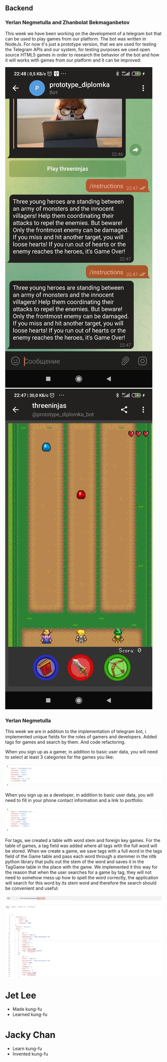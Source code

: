 
## Backend
### Yerlan Negmetulla and Zhanbolat Bekmaganbetov

This week we have been working on the development of a telegram bot that can be used to play games from our platform. The bot was written in NodeJs. For now it's just a prototype version, that we are used for testing the Telegram APIs and our system, for testing purposes we used open source HTML5 games in order to research the behavior of the bot and how it will works with games from our platform and it can be improved:

![Telegram bot 1](./week12/telegram_bot_1.jpg)
![Telegram bot 2](./week12/telegram_bot_2.jpg)

### Yerlan Negmetulla

This week we are in addition to the implementation of telegram bot, i implemented unique fields for the roles of gamers and developers. Added tags for games and search by them. And code refactoring.

When you sign up as a gamer, in addition to basic user data, you will need to select at least 3 categories for the games you like:

![gamer reg](./week12/yn1.png)

When you sign up as a developer, in addition to basic user data, you will need to fill in your phone contact information and a link to portfolio:

![developer reg](./week12/yn2.png)

For tags, we created a table with word stem and foreign key games. For the table of games, a tag field was added where all tags with the full word will be stored. When we create a game, we save tags with a full word in the tags field of the Game table and pass each word through a stemmer in the nltk python library that pulls out the stem of the word and saves it in the TagGame table in the place with the game. We implemented it this way for the reason that when the user searches for a game by tag, they will not need to somehow mess up how to spell the word correctly, the application will search for this word by its stem word and therefore the search should be convenient and useful:

![tags](./week12/yn3.png)


# Jet Lee
* Made kung-fu
* Learned kung-fu
# Jacky Chan
* Learn kung-fu
* Invented kung-fu